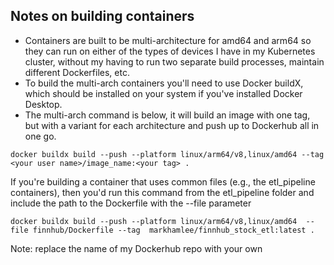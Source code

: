 ## Notes on building containers 

* Containers are built to be multi-architecture for amd64 and arm64 so they can run on either of the types of devices I have in my Kubernetes cluster, without my having to run two separate build processes, maintain different Dockerfiles, etc. 
* To build the multi-arch containers you'll need to use Docker buildX, which should be installed on your system if you've installed Docker Desktop. 
* The multi-arch command is below, it will build an image with one tag, but with a variant for each architecture and push up to Dockerhub all in one go. 

```
docker buildx build --push --platform linux/arm64/v8,linux/amd64 --tag  <your user name>/image_name:<your tag> .
```

If you're building a container that uses common files (e.g., the etl_pipeline containers), then you'd run this command from the etl_pipeline folder and include the path to the Dockerfile with the --file parameter 

```
docker buildx build --push --platform linux/arm64/v8,linux/amd64  --file finnhub/Dockerfile --tag  markhamlee/finnhub_stock_etl:latest .

```

Note: replace the name of my Dockerhub repo with your own